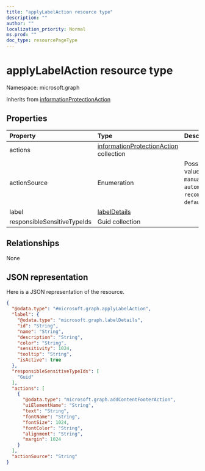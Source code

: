 ```yaml
---
title: "applyLabelAction resource type"
description: ""
author: ""
localization_priority: Normal
ms.prod: ""
doc_type: resourcePageType
---
```


# applyLabelAction resource type


Namespace: microsoft.graph




Inherits from [informationProtectionAction](../resources/informationprotectionaction.md)

## Properties
|Property|Type|Description|
|:---|:---|:---|
|actions|[informationProtectionAction](../resources/informationprotectionaction.md) collection||
|actionSource|Enumeration| Possible values are: `manual`, `automatic`, `recommended`, `default`.|
|label|[labelDetails](../resources/labeldetails.md)||
|responsibleSensitiveTypeIds|Guid collection||

## Relationships
None

## JSON representation
Here is a JSON representation of the resource.
<!-- {
  "blockType": "resource",
  "@odata.type": "microsoft.graph.applyLabelAction"
}
-->
``` json
{
  "@odata.type": "#microsoft.graph.applyLabelAction",
  "label": {
    "@odata.type": "microsoft.graph.labelDetails",
    "id": "String",
    "name": "String",
    "description": "String",
    "color": "String",
    "sensitivity": 1024,
    "tooltip": "String",
    "isActive": true
  },
  "responsibleSensitiveTypeIds": [
    "Guid"
  ],
  "actions": [
    {
      "@odata.type": "microsoft.graph.addContentFooterAction",
      "uiElementName": "String",
      "text": "String",
      "fontName": "String",
      "fontSize": 1024,
      "fontColor": "String",
      "alignment": "String",
      "margin": 1024
    }
  ],
  "actionSource": "String"
}
```

